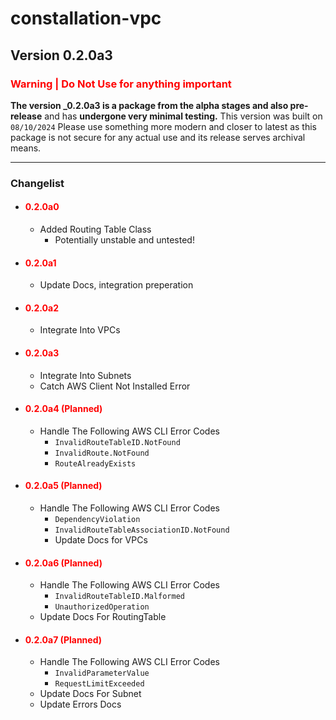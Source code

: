 # constallation-vpc
## Version 0.2.0a3
### **<span style="color:red;">Warning | Do Not Use for anything important</span>**
**The version _0.2.0a3 is a package from the alpha stages and also pre-release** and has **undergone very minimal testing.** This version was built on `08/10/2024` Please use something more modern and closer to latest as this package is not secure for any actual use and its release serves archival means. 

***
### Changelist
- #### **<span style="color:red;">0.2.0a0</span>**
  - Added Routing Table Class
    - Potentially unstable and untested!
- #### **<span style="color:red;">0.2.0a1</span>**
  - Update Docs, integration preperation
- #### **<span style="color:red;">0.2.0a2</span>**
  - Integrate Into VPCs
- #### **<span style="color:red;">0.2.0a3</span>**
  - Integrate Into Subnets
  - Catch AWS Client Not Installed Error
- #### **<span style="color:red;">0.2.0a4 (Planned)</span>**
  - Handle The Following AWS CLI Error Codes
    - `InvalidRouteTableID.NotFound`
    - `InvalidRoute.NotFound`
    - `RouteAlreadyExists`
- #### **<span style="color:red;">0.2.0a5 (Planned)</span>**
  - Handle The Following AWS CLI Error Codes
      - `DependencyViolation`
      - `InvalidRouteTableAssociationID.NotFound`
    - Update Docs for VPCs
- #### **<span style="color:red;">0.2.0a6 (Planned)</span>**
  - Handle The Following AWS CLI Error Codes
    - `InvalidRouteTableID.Malformed`
    - `UnauthorizedOperation`
  - Update Docs For RoutingTable
- #### **<span style="color:red;">0.2.0a7 (Planned)</span>**
  - Handle The Following AWS CLI Error Codes
    - `InvalidParameterValue`
    - `RequestLimitExceeded`
  - Update Docs For Subnet
  - Update Errors Docs